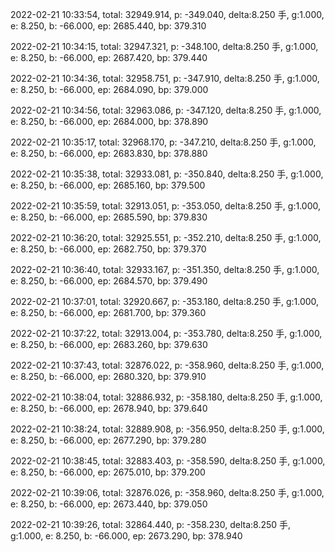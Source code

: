 2022-02-21 10:33:54, total: 32949.914, p: -349.040, delta:8.250 手, g:1.000, e: 8.250, b: -66.000, ep: 2685.440, bp: 379.310

2022-02-21 10:34:15, total: 32947.321, p: -348.100, delta:8.250 手, g:1.000, e: 8.250, b: -66.000, ep: 2687.420, bp: 379.440

2022-02-21 10:34:36, total: 32958.751, p: -347.910, delta:8.250 手, g:1.000, e: 8.250, b: -66.000, ep: 2684.090, bp: 379.000

2022-02-21 10:34:56, total: 32963.086, p: -347.120, delta:8.250 手, g:1.000, e: 8.250, b: -66.000, ep: 2684.000, bp: 378.890

2022-02-21 10:35:17, total: 32968.170, p: -347.210, delta:8.250 手, g:1.000, e: 8.250, b: -66.000, ep: 2683.830, bp: 378.880

2022-02-21 10:35:38, total: 32933.081, p: -350.840, delta:8.250 手, g:1.000, e: 8.250, b: -66.000, ep: 2685.160, bp: 379.500

2022-02-21 10:35:59, total: 32913.051, p: -353.050, delta:8.250 手, g:1.000, e: 8.250, b: -66.000, ep: 2685.590, bp: 379.830

2022-02-21 10:36:20, total: 32925.551, p: -352.210, delta:8.250 手, g:1.000, e: 8.250, b: -66.000, ep: 2682.750, bp: 379.370

2022-02-21 10:36:40, total: 32933.167, p: -351.350, delta:8.250 手, g:1.000, e: 8.250, b: -66.000, ep: 2684.570, bp: 379.490

2022-02-21 10:37:01, total: 32920.667, p: -353.180, delta:8.250 手, g:1.000, e: 8.250, b: -66.000, ep: 2681.700, bp: 379.360

2022-02-21 10:37:22, total: 32913.004, p: -353.780, delta:8.250 手, g:1.000, e: 8.250, b: -66.000, ep: 2683.260, bp: 379.630

2022-02-21 10:37:43, total: 32876.022, p: -358.960, delta:8.250 手, g:1.000, e: 8.250, b: -66.000, ep: 2680.320, bp: 379.910

2022-02-21 10:38:04, total: 32886.932, p: -358.180, delta:8.250 手, g:1.000, e: 8.250, b: -66.000, ep: 2678.940, bp: 379.640

2022-02-21 10:38:24, total: 32889.908, p: -356.950, delta:8.250 手, g:1.000, e: 8.250, b: -66.000, ep: 2677.290, bp: 379.280

2022-02-21 10:38:45, total: 32883.403, p: -358.590, delta:8.250 手, g:1.000, e: 8.250, b: -66.000, ep: 2675.010, bp: 379.200

2022-02-21 10:39:06, total: 32876.026, p: -358.960, delta:8.250 手, g:1.000, e: 8.250, b: -66.000, ep: 2673.440, bp: 379.050

2022-02-21 10:39:26, total: 32864.440, p: -358.230, delta:8.250 手, g:1.000, e: 8.250, b: -66.000, ep: 2673.290, bp: 378.940